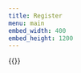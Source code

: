 ```yaml
---
title: Register
menu: main
embed_width: 400
embed_height: 1200
---
```


{{<googleform id="1FAIpQLScHky21LnT2i7KYK8g3RnPhD4IQ_OfvEorsjSOP9BZm559TFA">}}